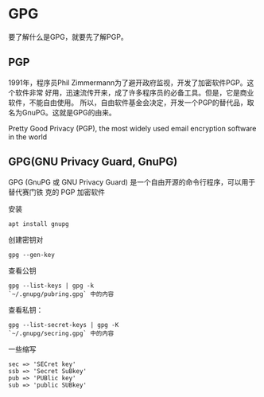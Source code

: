 # GPG



要了解什么是GPG，就要先了解PGP。

## PGP

1991年，程序员Phil Zimmermann为了避开政府监视，开发了加密软件PGP。这个软件非常
好用，迅速流传开来，成了许多程序员的必备工具。但是，它是商业软件，不能自由使用。
所以，自由软件基金会决定，开发一个PGP的替代品，取名为GnuPG。这就是GPG的由来。

Pretty Good Privacy (PGP), the most widely used email encryption software in
the world

## GPG(GNU Privacy Guard, GnuPG)

GPG (GnuPG 或 GNU Privacy Guard) 是一个自由开源的命令行程序，可以用于替代赛门铁
克的 PGP 加密软件

安装

    apt install gnupg

创建密钥对

    gpg --gen-key

查看公钥

    gpg --list-keys | gpg -k
    `~/.gnupg/pubring.gpg` 中的内容

查看私钥：

    gpg --list-secret-keys | gpg -K
    `~/.gnupg/secring.gpg` 中的内容


一些缩写

    sec => 'SECret key'
    ssb => 'Secret SuBkey'
    pub => 'PUBlic key'
    sub => 'public SUBkey'
